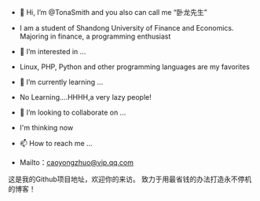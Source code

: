 - 👋 Hi, I’m @TonaSmith and you also can call me “卧龙先生”
- I am a student of Shandong University of Finance and Economics. Majoring in finance, a programming enthusiast

- 👀 I’m interested in ...
- Linux, PHP, Python and other programming languages ​​are my favorites

- 🌱 I’m currently learning ...
- No Learning....HHHH,a very lazy people!

- 💞️ I’m looking to collaborate on ...
- I'm thinking now

- 📫 How to reach me ...
- Mailto：caoyongzhuo@vip.qq.com

<!---
TonaSmith/TonaSmith is a ✨ special ✨ repository because its `README.md` (this file) appears on your GitHub profile.
You can click the Preview link to take a look at your changes.
--->
这是我的Github项目地址，欢迎你的来访。
致力于用最省钱的办法打造永不停机的博客！
